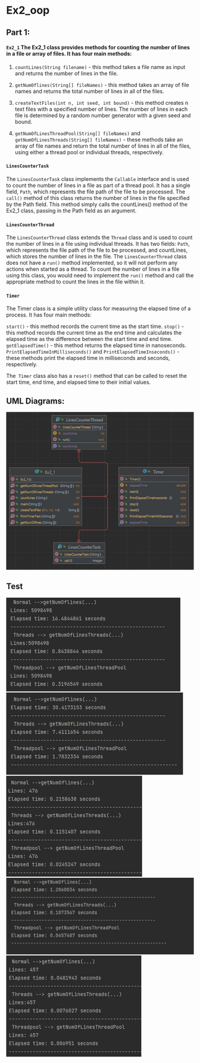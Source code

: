 # Ex2_oop

## Part 1:

#### `Ex2_1` The Ex2_1 class provides methods for counting the number of lines in a file or array of files. It has four main methods:

  1. `countLines(String filename)` - this method takes a file name as input and returns the number of lines in the file.

  2. `getNumOflines(String[] fileNames)` - this method takes an array of file names and returns the total number of lines in all of the files.

  3. `createTextFiles(int n, int seed, int bound)` - this method creates n text files with a specified number of lines. The number of lines in each file is determined by   a random number generator with a given seed and bound.

  4. `getNumOfLinesThreadPool(String[] fileNames)` and `getNumOfLinesThreads(String[] fileNames)` - these methods take an array of file names and return the total number   of lines in all of the files, using either a thread pool or individual threads, respectively.
#### `LinesCounterTask`
The `LinesCounterTask` class implements the `Callable` interface and is used to count the number of lines in a file as part of a thread pool. It has a single field, `Path`, which represents the file path of the file to be processed. The `call()` method of this class returns the number of lines in the file specified by the Path field. This method simply calls the countLines() method of the Ex2_1 class, passing in the Path field as an argument.
#### `LinesCounterThread` 
The `LinesCounterThread` class extends the `Thread` class and is used to count the number of lines in a file using individual threads. It has two fields: `Path`, which represents the file path of the file to be processed, and countLines, which stores the number of lines in the file. The `LinesCounterThread` class does not have a `run()` method implemented, so it will not perform any actions when started as a thread. To count the number of lines in a file using this class, you would need to 
implement the `run()` method and call the appropriate method to count the lines in the file within it.
#### `Timer`
The Timer class is a simple utility class for measuring the elapsed time of a process. It has four main methods:

`start()` - this method records the current time as the start time.
`stop()` - this method records the current time as the end time and calculates the elapsed time as the difference between the start time and end time.
`getElapsedTime()` - this method returns the elapsed time in nanoseconds.
`PrintElapsedTimeInMilliseconds()` and `PrintElapsedTimeInseconds()` - these methods print the elapsed time in milliseconds and seconds, respectively.

The` Timer` class also has a `reset()` method that can be called to reset the start time, end time, and elapsed time to their initial values.

## UML Diagrams:
![](https://github.com/ibrahim3999/Ex2_oop/blob/master/src/UML/Pic/UML.jpg)

## Test
![](https://github.com/ibrahim3999/Ex2_oop/blob/master/Pic/RunTimeTest/1000_10000.jpg)
![](https://github.com/ibrahim3999/Ex2_oop/blob/master/Pic/RunTimeTest/1000_100000.jpg)
![](https://github.com/ibrahim3999/Ex2_oop/blob/master/Pic/RunTimeTest/100_10.jpg)
![](https://github.com/ibrahim3999/Ex2_oop/blob/master/Pic/RunTimeTest/100_1000.jpg)
![](https://github.com/ibrahim3999/Ex2_oop/blob/master/Pic/RunTimeTest/10_100.jpg)
